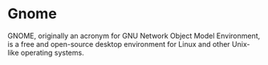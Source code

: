 # Gnome
GNOME, originally an acronym for GNU Network Object Model Environment, is a free and open-source desktop environment for Linux and other Unix-like operating systems. 

